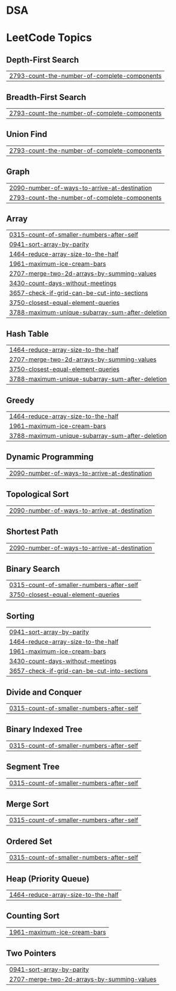 # DSA
<!---LeetCode Topics Start-->
# LeetCode Topics
## Depth-First Search
|  |
| ------- |
| [2793-count-the-number-of-complete-components](https://github.com/Sumanth-Narasimhulu/DSA/tree/master/2793-count-the-number-of-complete-components) |
## Breadth-First Search
|  |
| ------- |
| [2793-count-the-number-of-complete-components](https://github.com/Sumanth-Narasimhulu/DSA/tree/master/2793-count-the-number-of-complete-components) |
## Union Find
|  |
| ------- |
| [2793-count-the-number-of-complete-components](https://github.com/Sumanth-Narasimhulu/DSA/tree/master/2793-count-the-number-of-complete-components) |
## Graph
|  |
| ------- |
| [2090-number-of-ways-to-arrive-at-destination](https://github.com/Sumanth-Narasimhulu/DSA/tree/master/2090-number-of-ways-to-arrive-at-destination) |
| [2793-count-the-number-of-complete-components](https://github.com/Sumanth-Narasimhulu/DSA/tree/master/2793-count-the-number-of-complete-components) |
## Array
|  |
| ------- |
| [0315-count-of-smaller-numbers-after-self](https://github.com/Sumanth-Narasimhulu/DSA/tree/master/0315-count-of-smaller-numbers-after-self) |
| [0941-sort-array-by-parity](https://github.com/Sumanth-Narasimhulu/DSA/tree/master/0941-sort-array-by-parity) |
| [1464-reduce-array-size-to-the-half](https://github.com/Sumanth-Narasimhulu/DSA/tree/master/1464-reduce-array-size-to-the-half) |
| [1961-maximum-ice-cream-bars](https://github.com/Sumanth-Narasimhulu/DSA/tree/master/1961-maximum-ice-cream-bars) |
| [2707-merge-two-2d-arrays-by-summing-values](https://github.com/Sumanth-Narasimhulu/DSA/tree/master/2707-merge-two-2d-arrays-by-summing-values) |
| [3430-count-days-without-meetings](https://github.com/Sumanth-Narasimhulu/DSA/tree/master/3430-count-days-without-meetings) |
| [3657-check-if-grid-can-be-cut-into-sections](https://github.com/Sumanth-Narasimhulu/DSA/tree/master/3657-check-if-grid-can-be-cut-into-sections) |
| [3750-closest-equal-element-queries](https://github.com/Sumanth-Narasimhulu/DSA/tree/master/3750-closest-equal-element-queries) |
| [3788-maximum-unique-subarray-sum-after-deletion](https://github.com/Sumanth-Narasimhulu/DSA/tree/master/3788-maximum-unique-subarray-sum-after-deletion) |
## Hash Table
|  |
| ------- |
| [1464-reduce-array-size-to-the-half](https://github.com/Sumanth-Narasimhulu/DSA/tree/master/1464-reduce-array-size-to-the-half) |
| [2707-merge-two-2d-arrays-by-summing-values](https://github.com/Sumanth-Narasimhulu/DSA/tree/master/2707-merge-two-2d-arrays-by-summing-values) |
| [3750-closest-equal-element-queries](https://github.com/Sumanth-Narasimhulu/DSA/tree/master/3750-closest-equal-element-queries) |
| [3788-maximum-unique-subarray-sum-after-deletion](https://github.com/Sumanth-Narasimhulu/DSA/tree/master/3788-maximum-unique-subarray-sum-after-deletion) |
## Greedy
|  |
| ------- |
| [1464-reduce-array-size-to-the-half](https://github.com/Sumanth-Narasimhulu/DSA/tree/master/1464-reduce-array-size-to-the-half) |
| [1961-maximum-ice-cream-bars](https://github.com/Sumanth-Narasimhulu/DSA/tree/master/1961-maximum-ice-cream-bars) |
| [3788-maximum-unique-subarray-sum-after-deletion](https://github.com/Sumanth-Narasimhulu/DSA/tree/master/3788-maximum-unique-subarray-sum-after-deletion) |
## Dynamic Programming
|  |
| ------- |
| [2090-number-of-ways-to-arrive-at-destination](https://github.com/Sumanth-Narasimhulu/DSA/tree/master/2090-number-of-ways-to-arrive-at-destination) |
## Topological Sort
|  |
| ------- |
| [2090-number-of-ways-to-arrive-at-destination](https://github.com/Sumanth-Narasimhulu/DSA/tree/master/2090-number-of-ways-to-arrive-at-destination) |
## Shortest Path
|  |
| ------- |
| [2090-number-of-ways-to-arrive-at-destination](https://github.com/Sumanth-Narasimhulu/DSA/tree/master/2090-number-of-ways-to-arrive-at-destination) |
## Binary Search
|  |
| ------- |
| [0315-count-of-smaller-numbers-after-self](https://github.com/Sumanth-Narasimhulu/DSA/tree/master/0315-count-of-smaller-numbers-after-self) |
| [3750-closest-equal-element-queries](https://github.com/Sumanth-Narasimhulu/DSA/tree/master/3750-closest-equal-element-queries) |
## Sorting
|  |
| ------- |
| [0941-sort-array-by-parity](https://github.com/Sumanth-Narasimhulu/DSA/tree/master/0941-sort-array-by-parity) |
| [1464-reduce-array-size-to-the-half](https://github.com/Sumanth-Narasimhulu/DSA/tree/master/1464-reduce-array-size-to-the-half) |
| [1961-maximum-ice-cream-bars](https://github.com/Sumanth-Narasimhulu/DSA/tree/master/1961-maximum-ice-cream-bars) |
| [3430-count-days-without-meetings](https://github.com/Sumanth-Narasimhulu/DSA/tree/master/3430-count-days-without-meetings) |
| [3657-check-if-grid-can-be-cut-into-sections](https://github.com/Sumanth-Narasimhulu/DSA/tree/master/3657-check-if-grid-can-be-cut-into-sections) |
## Divide and Conquer
|  |
| ------- |
| [0315-count-of-smaller-numbers-after-self](https://github.com/Sumanth-Narasimhulu/DSA/tree/master/0315-count-of-smaller-numbers-after-self) |
## Binary Indexed Tree
|  |
| ------- |
| [0315-count-of-smaller-numbers-after-self](https://github.com/Sumanth-Narasimhulu/DSA/tree/master/0315-count-of-smaller-numbers-after-self) |
## Segment Tree
|  |
| ------- |
| [0315-count-of-smaller-numbers-after-self](https://github.com/Sumanth-Narasimhulu/DSA/tree/master/0315-count-of-smaller-numbers-after-self) |
## Merge Sort
|  |
| ------- |
| [0315-count-of-smaller-numbers-after-self](https://github.com/Sumanth-Narasimhulu/DSA/tree/master/0315-count-of-smaller-numbers-after-self) |
## Ordered Set
|  |
| ------- |
| [0315-count-of-smaller-numbers-after-self](https://github.com/Sumanth-Narasimhulu/DSA/tree/master/0315-count-of-smaller-numbers-after-self) |
## Heap (Priority Queue)
|  |
| ------- |
| [1464-reduce-array-size-to-the-half](https://github.com/Sumanth-Narasimhulu/DSA/tree/master/1464-reduce-array-size-to-the-half) |
## Counting Sort
|  |
| ------- |
| [1961-maximum-ice-cream-bars](https://github.com/Sumanth-Narasimhulu/DSA/tree/master/1961-maximum-ice-cream-bars) |
## Two Pointers
|  |
| ------- |
| [0941-sort-array-by-parity](https://github.com/Sumanth-Narasimhulu/DSA/tree/master/0941-sort-array-by-parity) |
| [2707-merge-two-2d-arrays-by-summing-values](https://github.com/Sumanth-Narasimhulu/DSA/tree/master/2707-merge-two-2d-arrays-by-summing-values) |
<!---LeetCode Topics End-->